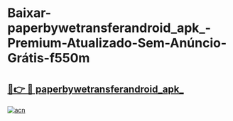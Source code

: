 # Baixar-paperbywetransferandroid_apk_-Premium-Atualizado-Sem-Anúncio-Grátis-f550m

# <h2><a href="https://dz9gfv.esa.edu.pl?src=paperbywetransferandroid_apk_&ref=f550m">🔗👉 🔴 paperbywetransferandroid_apk_</a></h2>

[![acn](https://github.com/user-attachments/assets/0f9c940e-d8b0-45ae-aac7-cd30a18b3e1c)](https://dz9gfv.esa.edu.pl?src=paperbywetransferandroid_apk_&ref=f550m)


